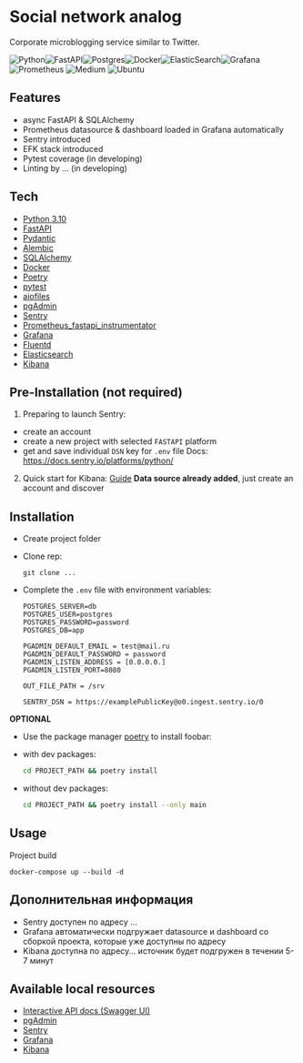 # Social network analog

Corporate microblogging service similar to Twitter.

![Python](https://img.shields.io/badge/python-3670A0?style=for-the-badge&logo=python&logoColor=ffdd54)![FastAPI](https://img.shields.io/badge/FastAPI-005571?style=for-the-badge&logo=fastapi)![Postgres](https://img.shields.io/badge/postgres-%23316192.svg?style=for-the-badge&logo=postgresql&logoColor=white)![Docker](https://img.shields.io/badge/docker-%230db7ed.svg?style=for-the-badge&logo=docker&logoColor=white)![ElasticSearch](https://img.shields.io/badge/-ElasticSearch-005571?style=for-the-badge&logo=elasticsearch)![Grafana](https://img.shields.io/badge/grafana-%23F46800.svg?style=for-the-badge&logo=grafana&logoColor=white)![Prometheus](https://img.shields.io/badge/Prometheus-E6522C?style=for-the-badge&logo=Prometheus&logoColor=white)
![Medium](https://img.shields.io/badge/Medium-12100E?style=for-the-badge&logo=medium&logoColor=white)
![Ubuntu](https://img.shields.io/badge/Ubuntu-E95420?style=for-the-badge&logo=ubuntu&logoColor=white)

## Features
- async FastAPI & SQLAlchemy
- Prometheus datasource & dashboard loaded in Grafana automatically
- Sentry introduced
- EFK stack introduced
- Pytest coverage (in developing)
- Linting by ... (in developing)

## Tech

- [Python 3.10](https://www.python.org/)
- [FastAPI](https://fastapi.tiangolo.com/)
- [Pydantic](https://docs.pydantic.dev/)
- [Alembic](https://alembic.sqlalchemy.org/en/latest/)
- [SQLAlchemy](https://www.sqlalchemy.org/)
- [Docker](https://www.docker.com/)
- [Poetry](https://pypi.org/project/poetry/)
- [pytest](https://pypi.org/project/pytest/)
- [aiofiles](https://pypi.org/project/aiofiles/)
- [pgAdmin](https://www.pgadmin.org/)
- [Sentry](https://pypi.org/project/sentry-sdk/)
- [Prometheus_fastapi_instrumentator](https://pypi.org/project/prometheus-fastapi-instrumentator/)
- [Grafana](https://grafana.com/)
- [Fluentd](https://www.fluentd.org/)
- [Elasticsearch](https://www.elastic.co/elasticsearch/)
- [Kibana](https://www.elastic.co/kibana/)

## Pre-Installation (not required)

1. Preparing to launch Sentry:
- create an account
- create a new project with selected `FASTAPI` platform
- get and save individual `DSN` key for `.env` file
Docs: https://docs.sentry.io/platforms/python/

2. Quick start for Kibana: [Guide](https://www.elastic.co/guide/en/kibana/current/get-started.html#_required_privileges)
**Data source already added**, just create an account and discover

## Installation

- Create project folder
- Clone rep: 
    ```
    git clone ...
    ```

- Complete the `.env` file with environment variables:
    ```
    POSTGRES_SERVER=db
    POSTGRES_USER=postgres
    POSTGRES_PASSWORD=password
    POSTGRES_DB=app
    
    PGADMIN_DEFAULT_EMAIL = test@mail.ru
    PGADMIN_DEFAULT_PASSWORD = password
    PGADMIN_LISTEN_ADDRESS = [0.0.0.0.]
    PGADMIN_LISTEN_PORT=8080
    
    OUT_FILE_PATH = /srv
    
    SENTRY_DSN = https://examplePublicKey@o0.ingest.sentry.io/0
    ```

**OPTIONAL**
- Use the package manager [poetry](https://pypi.org/project/poetry/) to install foobar:

- with dev packages:
    ```bash
    cd PROJECT_PATH && poetry install
    ```
- without dev packages:
    ```bash
    cd PROJECT_PATH && poetry install --only main
    ```

## Usage

Project build
```
docker-compose up --build -d
```

## Дополнительная информация
- Sentry доступен по адресу ...
- Grafana автоматически подгружает datasource и dashboard со сборкой проекта, которые уже доступны по адресу
- Kibana доступна по адресу... источник будет подгружен в течении 5-7 минут

## Available local resources
- [Interactive API docs (Swagger UI)](http://localhost:80/docs)
- [pgAdmin](http://localhost:8080/)
- [Sentry](http://localhost:8080/)
- [Grafana](http://localhost:3000)
- [Kibana](http://localhost:5601)
